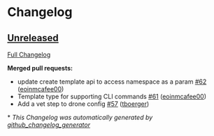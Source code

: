 # Changelog

## [Unreleased](https://github.com/drone/drone-go/tree/HEAD)

[Full Changelog](https://github.com/drone/drone-go/compare/v1.6.0...HEAD)

**Merged pull requests:**

- update create template api to access namespace as a param [\#62](https://github.com/drone/drone-go/pull/62) ([eoinmcafee00](https://github.com/eoinmcafee00))
- Template type for supporting CLI commands [\#61](https://github.com/drone/drone-go/pull/61) ([eoinmcafee00](https://github.com/eoinmcafee00))
- Add a vet step to drone config [\#57](https://github.com/drone/drone-go/pull/57) ([tboerger](https://github.com/tboerger))



\* *This Changelog was automatically generated by [github_changelog_generator](https://github.com/github-changelog-generator/github-changelog-generator)*
